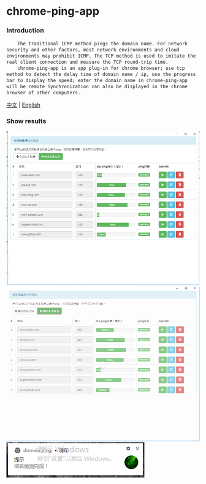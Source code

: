 # chrome-ping-app

### Introduction
```
    The traditional ICMP method pings the domain name. For network security and other factors, most network environments and cloud environments may prohibit ICMP. The TCP method is used to imitate the real client connection and measure the TCP round-trip time.
    chrome-ping-app is an app plug-in for chrome browser; use tcp method to detect the delay time of domain name / ip, use the progress bar to display the speed; enter the domain name in chrome-ping-app will be remote Synchronization can also be displayed in the chrome browser of other computers.
```

[中文](./README_zh_cn.md) | [English](./README.md)

### Show results
![](./images/example.png)
![](./images/example1.png)
![](./images/example2.png)
